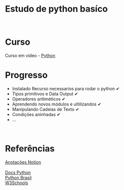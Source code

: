 # Estudo de python basíco
<br>

# Curso
Curso em vídeo - <a href="https://www.youtube.com/watch?v=S9uPNppGsGo&list=PLvE-ZAFRgX8hnECDn1v9HNTI71veL3oW0">Python</a>
<br>

# Progresso
- Instalado Recurso necessarios para rodar o python ✔
- Tipos primitivos e Data Output ✔
- Operadores aritiméticos ✔
- Aprendendo novos módulos e ultilizandos ✔
- Manipulando Cadeias de Texto ✔
- Condições aninhadas ✔
- ...
<br>

# Referências
<a href="https://www.notion.so/Curso-Python-2f025f390a1d4460b26e441406568352">Anotações Notion</a>
<br>
<br>
<a href="https://docs.python.org/pt-br/3/reference/index.html">Docs Python</a>
<br>
<a href="https://wiki.python.org.br/PythonDoc">Python Brasil</a>
<br>
<a href="https://www.w3schools.com/python/default.asp">W3Schools</a>
<br>
